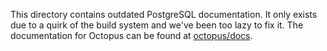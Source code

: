 This directory contains outdated PostgreSQL documentation. It only exists due to a quirk of the build system and
we've been too lazy to fix it. The documentation for Octopus can be found at 
[octopus/docs](https://github.com/octopus/docs).
